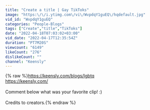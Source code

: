 ```yaml
---
title: "Create a title | Gay TikToks"
image: "https:\/\/i.ytimg.com\/vi\/WvpdqY1guEQ\/hqdefault.jpg"
vid_id: "WvpdqY1guEQ"
categories: "People-Blogs"
tags: ["Create","title","TikToks"]
date: "2022-04-18T07:03:02+03:00"
vid_date: "2022-04-17T12:35:54Z"
duration: "PT7M20S"
viewcount: "6149"
likeCount: "276"
dislikeCount: ""
channel: "Keensly"
---
```

{% raw %}<a rel="nofollow" target="blank" href="https://keensly.com/blogs/lgbtq">https://keensly.com/blogs/lgbtq</a><br /><a rel="nofollow" target="blank" href="https://keensly.com/">https://keensly.com/</a><br /><br />Comment below what was your favorite clip! :)<br /><br />Credits to creators.{% endraw %}
